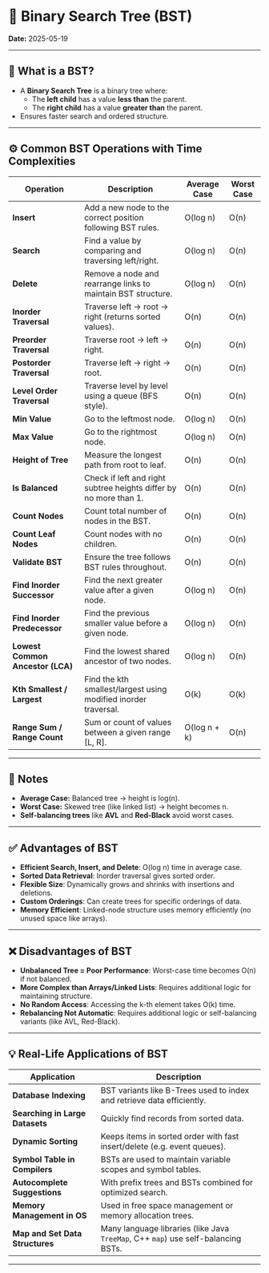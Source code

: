 # 🌳 Binary Search Tree (BST)

**Date:** 2025-05-19

---

## 📘 What is a BST?

- A **Binary Search Tree** is a binary tree where:
  - The **left child** has a value **less than** the parent.
  - The **right child** has a value **greater than** the parent.
- Ensures faster search and ordered structure.

---

## ⚙️ Common BST Operations with Time Complexities

| Operation          | Description                                                                 | Average Case | Worst Case |
|--------------------|-----------------------------------------------------------------------------|--------------|-------------|
| **Insert**         | Add a new node to the correct position following BST rules.                 | O(log n)     | O(n)        |
| **Search**         | Find a value by comparing and traversing left/right.                        | O(log n)     | O(n)        |
| **Delete**         | Remove a node and rearrange links to maintain BST structure.                | O(log n)     | O(n)        |
| **Inorder Traversal**   | Traverse left → root → right (returns sorted values).                     | O(n)         | O(n)        |
| **Preorder Traversal**  | Traverse root → left → right.                                             | O(n)         | O(n)        |
| **Postorder Traversal** | Traverse left → right → root.                                             | O(n)         | O(n)        |
| **Level Order Traversal** | Traverse level by level using a queue (BFS style).                     | O(n)         | O(n)        |
| **Min Value**      | Go to the leftmost node.                                                   | O(log n)     | O(n)        |
| **Max Value**      | Go to the rightmost node.                                                  | O(log n)     | O(n)        |
| **Height of Tree** | Measure the longest path from root to leaf.                                | O(n)         | O(n)        |
| **Is Balanced**    | Check if left and right subtree heights differ by no more than 1.          | O(n)         | O(n)        |
| **Count Nodes**    | Count total number of nodes in the BST.                                    | O(n)         | O(n)        |
| **Count Leaf Nodes** | Count nodes with no children.                                              | O(n)         | O(n)        |
| **Validate BST**   | Ensure the tree follows BST rules throughout.                              | O(n)         | O(n)        |
| **Find Inorder Successor** | Find the next greater value after a given node.                     | O(log n)     | O(n)        |
| **Find Inorder Predecessor** | Find the previous smaller value before a given node.              | O(log n)     | O(n)        |
| **Lowest Common Ancestor (LCA)** | Find the lowest shared ancestor of two nodes.               | O(log n)     | O(n)        |
| **Kth Smallest / Largest** | Find the kth smallest/largest using modified inorder traversal.     | O(k)         | O(k)        |
| **Range Sum / Range Count** | Sum or count of values between a given range [L, R].              | O(log n + k) | O(n)        |

---

## 🧠 Notes

- **Average Case:** Balanced tree → height is log(n).
- **Worst Case:** Skewed tree (like linked list) → height becomes n.
- **Self-balancing trees** like **AVL** and **Red-Black** avoid worst cases.

---


## ✅ Advantages of BST

- **Efficient Search, Insert, and Delete**: O(log n) time in average case.
- **Sorted Data Retrieval**: Inorder traversal gives sorted order.
- **Flexible Size**: Dynamically grows and shrinks with insertions and deletions.
- **Custom Orderings**: Can create trees for specific orderings of data.
- **Memory Efficient**: Linked-node structure uses memory efficiently (no unused space like arrays).

---

## ❌ Disadvantages of BST

- **Unbalanced Tree = Poor Performance**: Worst-case time becomes O(n) if not balanced.
- **More Complex than Arrays/Linked Lists**: Requires additional logic for maintaining structure.
- **No Random Access**: Accessing the k-th element takes O(k) time.
- **Rebalancing Not Automatic**: Requires additional logic or self-balancing variants (like AVL, Red-Black).

---

## 💡 Real-Life Applications of BST

| Application                           | Description |
|--------------------------------------|-------------|
| **Database Indexing**                | BST variants like B-Trees used to index and retrieve data efficiently. |
| **Searching in Large Datasets**      | Quickly find records from sorted data. |
| **Dynamic Sorting**                  | Keeps items in sorted order with fast insert/delete (e.g. event queues). |
| **Symbol Table in Compilers**        | BSTs are used to maintain variable scopes and symbol tables. |
| **Autocomplete Suggestions**         | With prefix trees and BSTs combined for optimized search. |
| **Memory Management in OS**          | Used in free space management or memory allocation trees. |
| **Map and Set Data Structures**      | Many language libraries (like Java `TreeMap`, C++ `map`) use self-balancing BSTs.

---